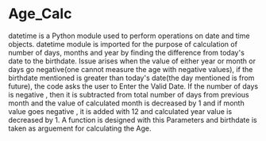 # Age_Calc
datetime is a Python module used to perform operations on date and time objects.
datetime module is imported for the purpose of calculation of number of days, months and year by finding the difference from today's date to the birthdate.
Issue arises when the value of either year or month or days go negative(one cannot measure the age with negative values), if the birthdate mentioned is greater than today's date(the day mentioned is from future), the code asks the user to Enter the Valid Date. If the number of days is negative , then it is subtracted from total number of days from previous month and the value of calculated month is decreased by 1 and if month value goes negative , it is added with 12 and calculated year value is decreased by 1.
A function is designed with this Parameters and birthdate is taken as arguement for calculating the Age.
